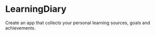 LearningDiary
=============

Create an app that collects your personal learning sources, goals and achievements. 

